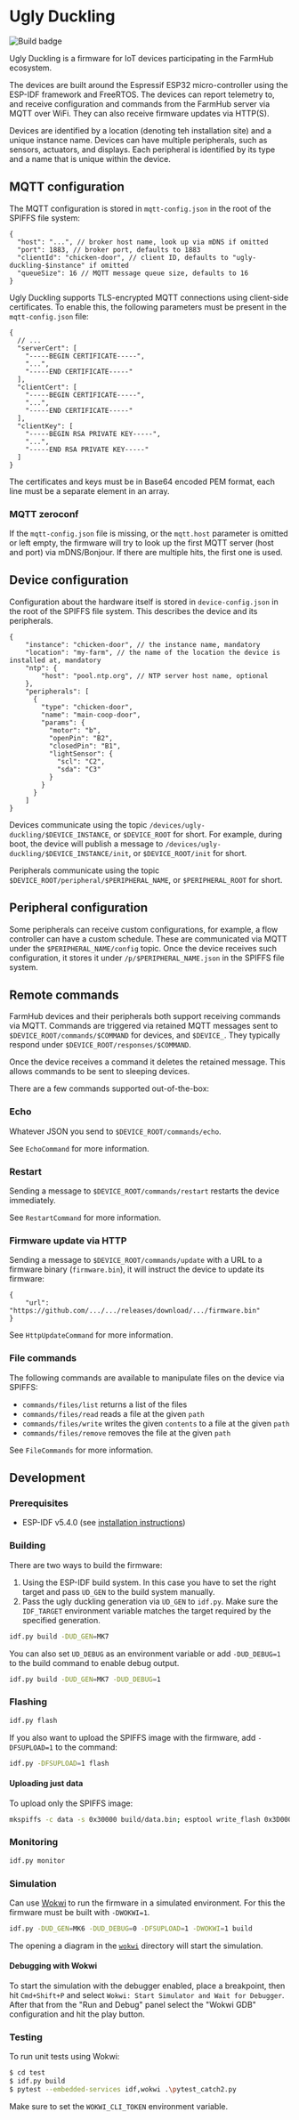# Ugly Duckling

![Build badge](https://github.com/kivancsikert/ugly-duckling/actions/workflows/build.yml/badge.svg)

Ugly Duckling is a firmware for IoT devices participating in the FarmHub ecosystem.

The devices are built around the Espressif ESP32 micro-controller using the ESP-IDF framework and FreeRTOS.
The devices can report telemetry to, and receive configuration and commands from the FarmHub server via MQTT over WiFi.
They can also receive firmware updates via HTTP(S).

Devices are identified by a location (denoting teh installation site) and a unique instance name.
Devices can have multiple peripherals, such as sensors, actuators, and displays.
Each peripheral is identified by its type and a name that is unique within the device.

## MQTT configuration

The MQTT configuration is stored in `mqtt-config.json` in the root of the SPIFFS file system:

```jsonc
{
  "host": "...", // broker host name, look up via mDNS if omitted
  "port": 1883, // broker port, defaults to 1883
  "clientId": "chicken-door", // client ID, defaults to "ugly-duckling-$instance" if omitted
  "queueSize": 16 // MQTT message queue size, defaults to 16
}
```

Ugly Duckling supports TLS-encrypted MQTT connections using client-side certificates.
To enable this, the following parameters must be present in the `mqtt-config.json` file:

```jsonc
{
  // ...
  "serverCert": [
    "-----BEGIN CERTIFICATE-----",
    "...",
    "-----END CERTIFICATE-----"
  ],
  "clientCert": [
    "-----BEGIN CERTIFICATE-----",
    "...",
    "-----END CERTIFICATE-----"
  ],
  "clientKey": [
    "-----BEGIN RSA PRIVATE KEY-----",
    "...",
    "-----END RSA PRIVATE KEY-----"
  ]
}
```

The certificates and keys must be in Base64 encoded PEM format, each line must be a separate element in an array.

### MQTT zeroconf

If the `mqtt-config.json` file is missing, or the `mqtt.host` parameter is omitted or left empty, the firmware will try to look up the first MQTT server (host and port) via mDNS/Bonjour.
If there are multiple hits, the first one is used.

## Device configuration

Configuration about the hardware itself is stored in `device-config.json` in the root of the SPIFFS file system.
This describes the device and its peripherals.

```jsonc
{
    "instance": "chicken-door", // the instance name, mandatory
    "location": "my-farm", // the name of the location the device is installed at, mandatory
    "ntp": {
        "host": "pool.ntp.org", // NTP server host name, optional
    },
    "peripherals": [
      {
        "type": "chicken-door",
        "name": "main-coop-door",
        "params": {
          "motor": "b",
          "openPin": "B2",
          "closedPin": "B1",
          "lightSensor": {
            "scl": "C2",
            "sda": "C3"
          }
        }
      }
    ]
}
```

Devices communicate using the topic `/devices/ugly-duckling/$DEVICE_INSTANCE`, or `$DEVICE_ROOT` for short.
For example, during boot, the device will publish a message to `/devices/ugly-duckling/$DEVICE_INSTANCE/init`, or `$DEVICE_ROOT/init` for short.

Peripherals communicate using the topic `$DEVICE_ROOT/peripheral/$PERIPHERAL_NAME`, or `$PERIPHERAL_ROOT` for short.

## Peripheral configuration

Some peripherals can receive custom configurations, for example, a flow controller can have a custom schedule.
These are communicated via MQTT under the `$PERIPHERAL_NAME/config` topic.
Once the device receives such configuration, it stores it under `/p/$PERIPHERAL_NAME.json` in the SPIFFS file system.

## Remote commands

FarmHub devices and their peripherals both support receiving commands via MQTT.
Commands are triggered via retained MQTT messages sent to `$DEVICE_ROOT/commands/$COMMAND` for devices, and `$DEVICE_`.
They typically respond under `$DEVICE_ROOT/responses/$COMMAND`.

Once the device receives a command it deletes the retained message.
This allows commands to be sent to sleeping devices.

There are a few commands supported out-of-the-box:

### Echo

Whatever JSON you send to `$DEVICE_ROOT/commands/echo`.

See `EchoCommand` for more information.

### Restart

Sending a message to `$DEVICE_ROOT/commands/restart` restarts the device immediately.

See `RestartCommand` for more information.

### Firmware update via HTTP

Sending a message to `$DEVICE_ROOT/commands/update` with a URL to a firmware binary (`firmware.bin`), it will instruct the device to update its firmware:

```jsonc
{
    "url": "https://github.com/.../.../releases/download/.../firmware.bin"
}
```

See `HttpUpdateCommand` for more information.

### File commands

The following commands are available to manipulate files on the device via SPIFFS:

- `commands/files/list` returns a list of the files
- `commands/files/read` reads a file at the given `path`
- `commands/files/write` writes the given `contents` to a file at the given `path`
- `commands/files/remove` removes the file at the given `path`

See `FileCommands` for more information.

## Development

### Prerequisites

- ESP-IDF v5.4.0 (see [installation instructions](https://docs.espressif.com/projects/esp-idf/en/stable/esp32/get-started/index.html))

### Building

There are two ways to build the firmware:

1. Using the ESP-IDF build system. In this case you have to set the right target and pass `UD_GEN` to the build system manually.
2. Pass the ugly duckling generation via `UD_GEN` to `idf.py`. Make sure the `IDF_TARGET` environment variable matches the target required by the specified generation.

```bash
idf.py build -DUD_GEN=MK7
```

You can also set `UD_DEBUG` as an environment variable or add `-DUD_DEBUG=1` to the build command to enable debug output.

```bash
idf.py build -DUD_GEN=MK7 -DUD_DEBUG=1
```

### Flashing

```bash
idf.py flash
```

If you also want to upload the SPIFFS image with the firmware, add `-DFSUPLOAD=1` to the command:

```bash
idf.py -DFSUPLOAD=1 flash
```

#### Uploading just data

To upload only the SPIFFS image:

```bash
mkspiffs -c data -s 0x30000 build/data.bin; esptool write_flash 0x3D0000 build/data.bin
```

### Monitoring

```bash
idf.py monitor
```

### Simulation

Can use [Wokwi](https://wokwi.com/) to run the firmware in a simulated environment.
For this the firmware must be built with `-DWOKWI=1`.

```bash
idf.py -DUD_GEN=MK6 -DUD_DEBUG=0 -DFSUPLOAD=1 -DWOKWI=1 build
```

The opening a diagram in the [`wokwi`](wokwi) directory will start the simulation.

#### Debugging with Wokwi

To start the simulation with the debugger enabled, place a breakpoint, then hit `Cmd+Shift+P` and select `Wokwi: Start Simulator and Wait for Debugger`.
After that from the "Run and Debug" panel select the "Wokwi GDB" configuration and hit the play button.

### Testing

To run unit tests using Wokwi:

```bash
$ cd test
$ idf.py build
$ pytest --embedded-services idf,wokwi .\pytest_catch2.py
```

Make sure to set the `WOKWI_CLI_TOKEN` environment variable.
